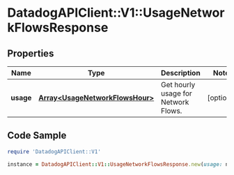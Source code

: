 # DatadogAPIClient::V1::UsageNetworkFlowsResponse

## Properties

Name | Type | Description | Notes
------------ | ------------- | ------------- | -------------
**usage** | [**Array&lt;UsageNetworkFlowsHour&gt;**](UsageNetworkFlowsHour.md) | Get hourly usage for Network Flows. | [optional] 

## Code Sample

```ruby
require 'DatadogAPIClient::V1'

instance = DatadogAPIClient::V1::UsageNetworkFlowsResponse.new(usage: null)
```


